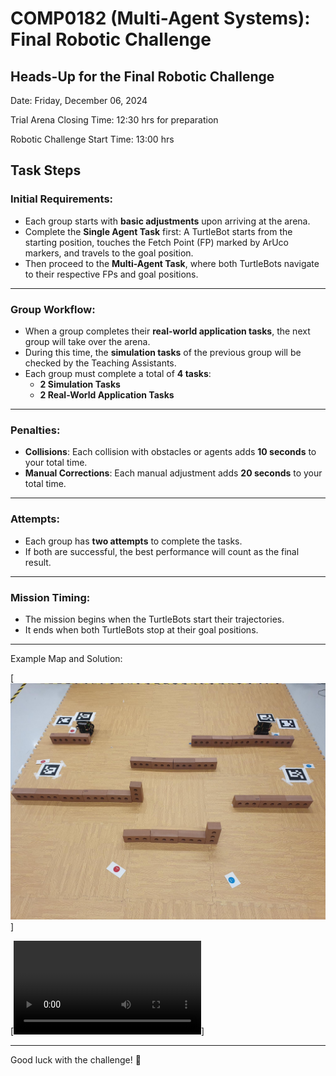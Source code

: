 # COMP0182 (Multi-Agent Systems): Final Robotic Challenge

## Heads-Up for the Final Robotic Challenge

Date: Friday, December 06, 2024

Trial Arena Closing Time: 12:30 hrs for preparation

Robotic Challenge Start Time: 13:00 hrs

## Task Steps

### Initial Requirements:

  - Each group starts with **basic adjustments** upon arriving at the arena.
  - Complete the **Single Agent Task** first: A TurtleBot starts from the starting position, touches the Fetch Point (FP) marked by ArUco markers, and travels to the goal position.
  - Then proceed to the **Multi-Agent Task**, where both TurtleBots navigate to their respective FPs and goal positions.

---

### Group Workflow:

  - When a group completes their **real-world application tasks**, the next group will take over the arena.
  - During this time, the **simulation tasks** of the previous group will be checked by the Teaching Assistants.
  - Each group must complete a total of **4 tasks**:
  	- **2 Simulation Tasks**
  	- **2 Real-World Application Tasks**

---

### Penalties:

  - **Collisions**: Each collision with obstacles or agents adds **10 seconds** to your total time.
  - **Manual Corrections**: Each manual adjustment adds **20 seconds** to your total time.

---

### Attempts:

  - Each group has **two attempts** to complete the tasks.
  - If both are successful, the best performance will count as the final result.

---

### Mission Timing:

  - The mission begins when the TurtleBots start their trajectories.
  - It ends when both TurtleBots stop at their goal positions.

---

Example Map and Solution:

[![examplemap.jpeg](imgs/examplemap.jpeg)]

[![examplesolution.jpeg](imgs/examplesolution.mp4)]

---

Good luck with the challenge! 🚀

